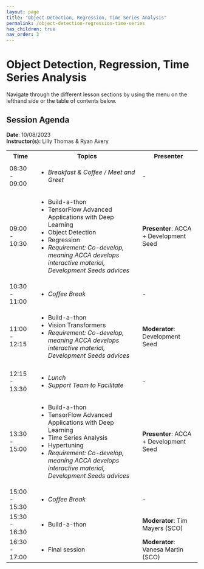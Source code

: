 ```yaml
---
layout: page
title: "Object Detection, Regression, Time Series Analysis"
permalink: /object-detection-regression-time-series
has_children: true
nav_order: 3
---
```




# Object Detection, Regression, Time Series Analysis
Navigate through the different lesson sections by using the menu on the lefthand side or the table of contents below. 

## Session Agenda
**Date**: 10/08/2023  
**Instructor(s):** Lilly Thomas & Ryan Avery

<table>
  <tbody>
    <tr>
      <th align="center">Time</th>
      <th align="center">Topics</th>
      <th align="center">Presenter</th>
    </tr>
    <tr>
      <td>08:30 - 09:00</td>
      <td>
        <ul>
            <li><em>Breakfast & Coffee / Meet and Greet</em></li>
         </ul>
      </td>
      <td>-</td>
    </tr>
    <tr>
      <td>09:00 - 10:30</td>
      <td>
        <ul>
            <li>Build-a-thon</li>
            <li>TensorFlow Advanced Applications with Deep Learning</li>
            <li>Object Detection</li>
            <li>Regression</li>
            <li><em>Requirement: Co-develop, meaning ACCA develops interactive material, Development Seeds advices</em></li>
        </ul>
      </td>
      <td><strong>Presenter</strong>: ACCA + Development Seed</td>
    </tr>
    <tr>
      <td>10:30 - 11:00</td>
      <td>
        <ul>
            <li><em>Coffee Break</em></li>
        </ul>
      </td>
      <td>-</td>
    </tr>
    <tr>
      <td>11:00 - 12:15</td>
      <td>
        <ul>
          <li>Build-a-thon</li>
          <li>Vision Transformers</li>
          <li><em>Requirement: Co-develop, meaning ACCA develops interactive material, Development Seeds advices</em></li>
        </ul>
      </td>
      <td><strong>Moderator</strong>: Development Seed</td>
    </tr>
    <tr>
      <td>12:15 - 13:30</td>
      <td>
        <ul>
            <li><em>Lunch</em></li>
            <li><em>Support Team to Facilitate</em></li>
        </ul>
      </td>
      <td>-</td>
    </tr>
    <tr>
      <td>13:30 - 15:00</td>
      <td>
        <ul>
           <li>Build-a-thon</li>
           <li>TensorFlow Advanced Applications with Deep Learning</li>
           <li>Time Series Analysis</li>
           <li>Hypertuning</li>
           <li><em>Requirement: Co-develop, meaning ACCA develops interactive material, Development Seeds advices</em></li>
        </ul>
      </td>
      <td><strong>Presenter</strong>: ACCA + Development Seed</td>
    </tr>
    <tr>
      <td>15:00 - 15:30</td>
      <td>
        <ul>
            <li><em>Coffee Break</em></li>
        </ul>
      </td>
      <td>-</td>
    </tr>
    <tr>
      <td>15:30 - 16:30</td>
      <td>
        <ul>
          <li>Build-a-thon</li>
        </ul>
      </td>
      <td><strong>Moderator</strong>: Tim Mayers (SCO)</td>
    </tr>
    <tr>
      <td>16:30 - 17:00</td>
      <td>
        <ul>
            <li>Final session</li>
         </ul>
      </td>
      <td><strong>Moderator</strong>: Vanesa Martin (SCO)</td>
    </tr>
  </tbody>
</table>


